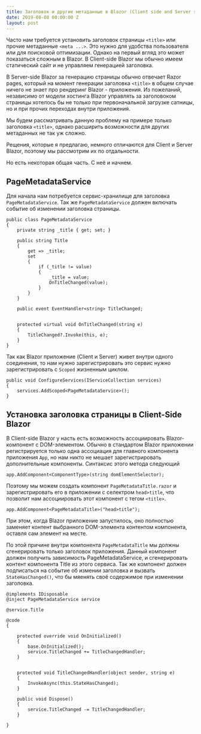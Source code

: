 ```yaml
---
title: Заголовок и другие метаданные в Blazor (Client side and Server side)
date: 2019-08-08 00:00:00 Z
layout: post
---
```


Часто нам требуется установить заголовок страницы `<title>` или прочие метаданные `<meta ...>`. Это нужно для удобства пользователя или для поисковой оптимизации.
Однако на первый вгляд это может показаться сложным в Blazor. 
В Client-side Blazor мы обычно имеем статический сайт и не управляем генерацией заголовка.


В Server-side Blazor за генерацию страницы обычно отвечает Razor pages, который на момент генерации заголовка `<title>` в общем случае ничего не знает про рендеринг Blazor - приложения.
Из пожеланий, независимо от модели хостинга Blazor управлять за заголовоком страницы хотелось бы  не только при первоначальной загрузке сатницы, но и при прочих переходах внутри приложения.


Мы будем рассматривать данную проблему на примере только заголовка `<title>`, однако расширить возможности для других метаданных не так уж сложно.


Рещения, которые я предлагаю, немного отличаются для Client и Server Blazor, поэтому мы рассмотрим их по отдальности.

Но есть некоторая общая часть. С неё и начнем.

## PageMetadataService
Для начала нам потребуется сервис-хранилище для заголовка `PageMetadataService`. Так же  `PageMetadataService` должен включать событие об изменении заголовка страницы.

```
public class PageMetadataService
{
    private string _title { get; set; }

    public string Title
    {
        get => _title;
        set
        {
            if (_title != value)
            {
                _title = value;
                OnTitleChanged(value);
            }
        }
    }

    public event EventHandler<string> TitleChanged;


    protected virtual void OnTitleChanged(string e)
    {
        TitleChanged?.Invoke(this, e);
    }
}
```

Так как Blazor приложение (Client и Server) живет внутри одного соединения, то нам нужно зарегистрировать это сервис нужно зарегистрировать с `Scoped` жизненным циклом.

```
public void ConfigureServices(IServiceCollection services)
{
    services.AddScoped<PageMetadataService>();
}
```


## Установка заголовка страницы в Client-Side Blazor
В Client-side Blazor у насть есть возможность ассоциировать Blazor-компонент с DOM-элементом. Обычно в стандартом Blazor приложении регистрируется только одна ассоциация для главного компонента приложения `App`, но нам никто не мешает зарегистрировать дополнительные компоненты. Синтаксис этого метода следующий
```
app.AddComponent<ComponentType>(string domElementSelector);
```
Поэтому мы можем создать компонент `PageMetadataTitle.razor` и зарегистрировать его в приложении с селектром `head>title`, что позволит нам ассоциировать этот компонент с тегом `<title>`.

```
app.AddComponent<PageMetadataTitle>("head>title");
```

При этом, когда Blazor приложение запустилось, оно полностью заменяет контент выбранного DOM-элемента контентом компонента, оставля сам элемент на месте.

По этой причине внутри компонента `PageMetadataTitle` мы должны сгенерировать только заголовок приложения. Данный компонент должен получить зависимость PageMetadataService, и сгенерировать контент компонента Title из этого сервиса. Так же компонент должен подписаться на событие об измении заголовка и вызвать `StateHasChanged()`, что бы мяенять своё содержимое при изменении заголовка.

```
@implements IDisposable
@inject PageMetadataService service

@service.Title

@code
{

    protected override void OnInitialized()
    {
        base.OnInitialized();
        service.TitleChanged += TitleChangedHandler;
    }


    protected void TitleChangedHandler(object sender, string e)
    {
        InvokeAsync(this.StateHasChanged);
    }

    public void Dispose()
    {
        service.TitleChanged -= TitleChangedHandler;
    }

}
```



